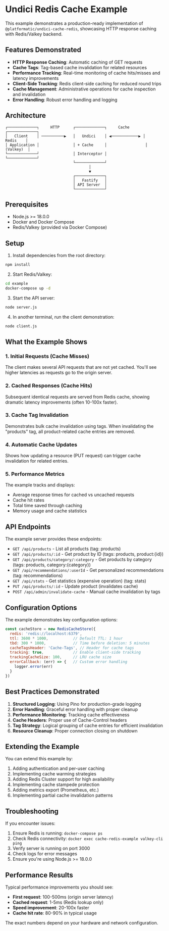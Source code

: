 # Undici Redis Cache Example

This example demonstrates a production-ready implementation of `@platformatic/undici-cache-redis`, showcasing HTTP response caching with Redis/Valkey backend.

## Features Demonstrated

- **HTTP Response Caching**: Automatic caching of GET requests
- **Cache Tags**: Tag-based cache invalidation for related resources
- **Performance Tracking**: Real-time monitoring of cache hits/misses and latency improvements
- **Client-Side Tracking**: Redis client-side caching for reduced round trips
- **Cache Management**: Administrative operations for cache inspection and invalidation
- **Error Handling**: Robust error handling and logging

## Architecture

```
┌─────────────┐     HTTP      ┌─────────────┐     Cache      ┌─────────────┐
│   Client    │ ──────────▶   │   Undici    │ ◀────────────▶ │    Redis    │
│ Application │               │ + Cache     │                 │   (Valkey)  │
└─────────────┘               │ Interceptor │                 └─────────────┘
                              └─────────────┘
                                     │
                                     ▼
                              ┌─────────────┐
                              │   Fastify   │
                              │ API Server  │
                              └─────────────┘
```

## Prerequisites

- Node.js >= 18.0.0
- Docker and Docker Compose
- Redis/Valkey (provided via Docker Compose)

## Setup

1. Install dependencies from the root directory:
```bash
npm install
```

2. Start Redis/Valkey:
```bash
cd example
docker-compose up -d
```

3. Start the API server:
```bash
node server.js
```

4. In another terminal, run the client demonstration:
```bash
node client.js
```

## What the Example Shows

### 1. Initial Requests (Cache Misses)
The client makes several API requests that are not yet cached. You'll see higher latencies as requests go to the origin server.

### 2. Cached Responses (Cache Hits)
Subsequent identical requests are served from Redis cache, showing dramatic latency improvements (often 10-100x faster).

### 3. Cache Tag Invalidation
Demonstrates bulk cache invalidation using tags. When invalidating the "products" tag, all product-related cache entries are removed.

### 4. Automatic Cache Updates
Shows how updating a resource (PUT request) can trigger cache invalidation for related entries.

### 5. Performance Metrics
The example tracks and displays:
- Average response times for cached vs uncached requests
- Cache hit rates
- Total time saved through caching
- Memory usage and cache statistics

## API Endpoints

The example server provides these endpoints:

- `GET /api/products` - List all products (tag: products)
- `GET /api/products/:id` - Get product by ID (tags: products, product:{id})
- `GET /api/products/category/:category` - Get products by category (tags: products, category:{category})
- `GET /api/recommendations/:userId` - Get personalized recommendations (tag: recommendations)
- `GET /api/stats` - Get statistics (expensive operation) (tag: stats)
- `PUT /api/products/:id` - Update product (invalidates cache)
- `POST /api/admin/invalidate-cache` - Manual cache invalidation by tags

## Configuration Options

The example demonstrates key configuration options:

```javascript
const cacheStore = new RedisCacheStore({
  redis: 'redis://localhost:6379',
  ttl: 3600 * 1000,           // Default TTL: 1 hour
  tbd: 300 * 1000,            // Time before deletion: 5 minutes
  cacheTagsHeader: 'Cache-Tags', // Header for cache tags
  tracking: true,             // Enable client-side tracking
  trackingCacheSize: 100,     // LRU cache size
  errorCallback: (err) => {   // Custom error handling
    logger.error(err)
  }
})
```

## Best Practices Demonstrated

1. **Structured Logging**: Using Pino for production-grade logging
2. **Error Handling**: Graceful error handling with proper cleanup
3. **Performance Monitoring**: Tracking cache effectiveness
4. **Cache Headers**: Proper use of Cache-Control headers
5. **Tag Strategy**: Logical grouping of cache entries for efficient invalidation
6. **Resource Cleanup**: Proper connection closing on shutdown

## Extending the Example

You can extend this example by:

1. Adding authentication and per-user caching
2. Implementing cache warming strategies
3. Adding Redis Cluster support for high availability
4. Implementing cache stampede protection
5. Adding metrics export (Prometheus, etc.)
6. Implementing partial cache invalidation patterns

## Troubleshooting

If you encounter issues:

1. Ensure Redis is running: `docker-compose ps`
2. Check Redis connectivity: `docker exec cache-redis-example valkey-cli ping`
3. Verify server is running on port 3000
4. Check logs for error messages
5. Ensure you're using Node.js >= 18.0.0

## Performance Results

Typical performance improvements you should see:

- **First request**: 100-500ms (origin server latency)
- **Cached request**: 1-5ms (Redis lookup only)
- **Speed improvement**: 20-100x faster
- **Cache hit rate**: 80-90% in typical usage

The exact numbers depend on your hardware and network configuration.